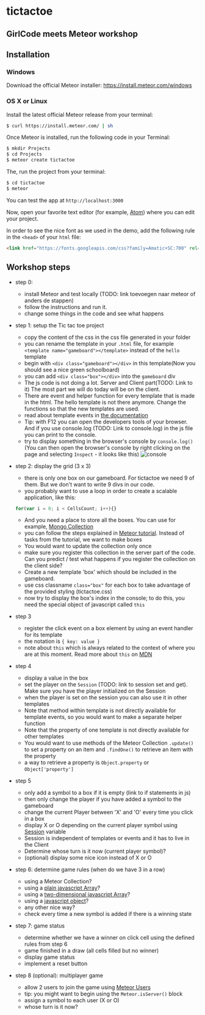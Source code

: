 # tictactoe
## GirlCode meets Meteor workshop

## Installation
### Windows
Download the official Meteor installer: https://install.meteor.com/windows

### OS X or Linux
Install the latest official Meteor release from your terminal:
``` sh
$ curl https://install.meteor.com/ | sh
```

Once Meteor is installed, run the following code in your Terminal:
```sh
$ mkdir Projects
$ cd Projects
$ meteor create tictactoe
```

The, run the project from your terminal:
``` sh
$ cd tictactoe
$ meteor
```

You can test the app at `http://localhost:3000`

Now, open your favorite text editor (for example, [Atom](https://atom.io/)) where you can edit your project.

In order to see the nice font as we used in the demo, add the following rule in the `<head>` of your `html` file:
```html
<link href="https://fonts.googleapis.com/css?family=Amatic+SC:700" rel="stylesheet" type="text/css">
```

## Workshop steps
- step 0:
  - install Meteor and test locally (TODO: link toevoegen naar meteor of anders de stappen)
  - follow the instructions and run it.
  - change some things in the code and see what happens
- step 1: setup the Tic tac toe project
  - copy the content of the css in the css file generated in your folder
  - you can rename the template in your `.html` file, for example `<template name="gameboard"></template>` instead of the `hello` template
  - begin with `<div class="gameboard"></div>` in this template(Now you should see a nice green schoolboard)
  - you can add `<div class="box"></div>` into the `gameboard` div
  - The js code is not doing a lot. Server and Client part(TODO: Link to it) The most part we will do today will be on the client.
  - There are event and helper function for every template that is made in the html. The hello template is not there anymore. Change the functions so that the new templates are used.
  - read about template events in [the documentation](http://docs.meteor.com/#/full/template_events)
  - Tip: with F12 you can open the developers tools of your browser. And if you use console.log (TODO: Link to console.log) in the js file you can print to the console.
  - try to display something in the browser's console by `console.log()` (You can then open the browser's console by right clicking on the page and selecting `Inspect` - it looks like this) ![console](https://developer.chrome.com/devtools/docs/console-files/log-element.png)
- step 2: display the grid (3 x 3)
  - there is only one box on our gameboard. For tictactoe we need 9 of them. But we don't want to write 9 divs in our code.
  - you probably want to use a loop in order to create a scalable application, like this:
  ```javascript
  for(var i = 0; i < CellsCount; i++){}
    ```
  - And you need a place to store all the boxes. You can use for example, [Mongo Collection](http://docs.meteor.com/#/full/mongo_collection)
  - you can follow the steps explained in [Meteor tutorial](https://www.meteor.com/tutorials/blaze/templates). Instead of tasks from the tutorial, we want to make boxes
  - You would want to update the collection only once
  - make sure you register this collection in the server part of the code. Can you predict / test what happens if you register the collection on the client side?
  - Create a new template 'box' which should be included in the gameboard.
  - use css classname `class="box"` for each box to take advantage of the provided styling (tictactoe.css)
  - now try to display the box's index in the console; to do this, you need the special object of javascript called `this`
- step 3
  - register the click event on a box element by using an event handler for its template
  - the notation is `{ key: value }`
  - note about `this` which is always related to the context of where you are at this moment. Read more about `this` on [MDN](https://developer.mozilla.org/en-US/docs/Web/JavaScript/Reference/Operators/this)
- step 4
  - display a value in the box
  - set the player on the `Session` (TODO: link to session set and get). Make sure you have the player initialized on the Session
  - when the player is set on the session you can also use it in other templates
  - Note that method within template is not directly available for template events, so you would want to make a separate helper function
  - Note that the property of one template is not directly available for other templates
  - You would want to use methods of the Meteor Collection `.update()` to set a property on an item and `.findOne()` to retrieve an item with the property
  - a way to retrieve a property is `Object.property` or `Object['property']`
- step 5
  - only add a symbol to a box if it is empty (link to if statements in js)
  - then only change the player if you have added a symbol to the gameboard
  - change the current Player between 'X' and 'O' every time you click in a box
  - display X or O depending on the current player symbol using [Session](http://docs.meteor.com/#/full/session) variable
  - Session is independent of templates or events and it has to live in the Client
  - Determine whose turn is it now (current player symbol)?
  - (optional) display some nice icon instead of X or O
- step 6: determine game rules (when do we have 3 in a row)
  - using a Meteor Collection?
  - using a [plain javascript Array](https://developer.mozilla.org/en-US/docs/Web/JavaScript/Reference/Global_Objects/Array)?
  - using a [two-dimensional javascript Array](http://stackoverflow.com/questions/966225/how-can-i-create-a-two-dimensional-array-in-javascript)?
  - using a [javascript object](https://developer.mozilla.org/en-US/docs/Web/JavaScript/Reference/Operators/Object_initializer)?
  - any other nice way?
  - check every time a new symbol is added if there is a winning state


- step 7: game status
  - determine whether we have a winner on click cell using the defined rules from step 6
  - game finished in a draw (all cells filled but no winner)
  - display game status
  - implement a reset button
- step 8 (optional): multiplayer game
  - allow 2 users to join the game using [Meteor Users](http://docs.meteor.com/#/full/meteor_user)
  - tip: you might want to begin using the `Meteor.isServer()` block
  - assign a symbol to each user (X or O)
  - whose turn is it now?
